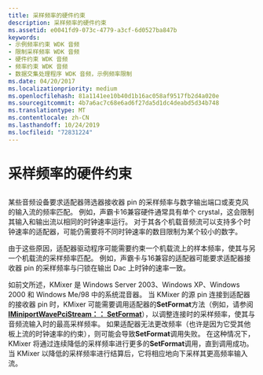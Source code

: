 ```yaml
---
title: 采样频率的硬件约束
description: 采样频率的硬件约束
ms.assetid: e0041fd9-073c-4779-a3cf-6d0527ba847b
keywords:
- 示例频率约束 WDK 音频
- 限制采样频率 WDK 音频
- 硬件约束 WDK 音频
- 频率约束 WDK 音频
- 数据交集处理程序 WDK 音频，示例频率限制
ms.date: 04/20/2017
ms.localizationpriority: medium
ms.openlocfilehash: 81a1141ee10b40d1b16ac058af9517fb2d4a020e
ms.sourcegitcommit: 4b7a6ac7c68e6ad6f27da5d1dc4deabd5d34b748
ms.translationtype: MT
ms.contentlocale: zh-CN
ms.lasthandoff: 10/24/2019
ms.locfileid: "72831224"
---
```

# <a name="hardware-constraints-on-sample-frequency"></a>采样频率的硬件约束


## <span id="hardware_constraints_on_sample_frequency"></span><span id="HARDWARE_CONSTRAINTS_ON_SAMPLE_FREQUENCY"></span>


某些音频设备要求适配器筛选器接收器 pin 的采样频率与数字输出端口或麦克风的输入流的频率匹配。 例如，声霸卡16兼容硬件通常具有单个 crystal，这会限制其输入和输出流以相同的时钟速率运行。 对于其各个机载音频流可以支持多个时钟速率的适配器，可能仍需要将不同时钟速率的数目限制为某个较小的数字。

由于这些原因，适配器驱动程序可能需要约束一个机载流上的样本频率，使其与另一个机载流的采样频率匹配。 例如，声霸卡与16兼容的适配器可能要求适配器接收器 pin 的采样频率与闩锁在输出 Dac 上时钟的速率一致。

如前文所述，KMixer 是 Windows Server 2003、Windows XP、Windows 2000 和 Windows Me/98 中的系统混音器。 当 KMixer 的源 pin 连接到适配器的接收器 pin 时，KMixer 可能需要调用适配器的**SetFormat**方法（例如，请参阅[**IMiniportWavePciStream：： SetFormat**](https://docs.microsoft.com/windows-hardware/drivers/ddi/portcls/nf-portcls-iminiportwavepcistream-setformat)），以调整连接时的采样频率，使其与音频流输入时的最高采样频率。 如果适配器无法更改频率（也许是因为它受其他板上流的时钟速率的约束），则可能会导致**SetFormat**调用失败。 在这种情况下，KMixer 将通过连续降低的采样频率进行更多的**SetFormat**调用，直到调用成功。 当 KMixer 以降低的采样频率进行结算后，它将相应地向下采样其更高频率输入流。

 

 




